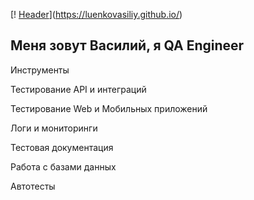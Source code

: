 [! [Header](https://github.com/LuenkoVasiliy/LuenkoVasiliy/blob/main/assets/Header.png)](https://luenkovasiliy.github.io/)

## Меня зовут Василий, я QA Engineer

Инструменты

Тестирование API и интеграций

Тестирование Web и Мобильных приложений

Логи и мониторинги

Тестовая документация

Работа с базами данных

Автотесты


